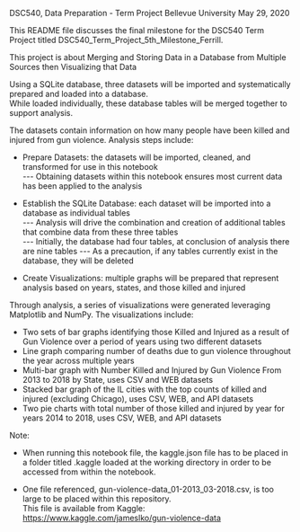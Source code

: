 DSC540, Data Preparation - Term Project
Bellevue University
May 29, 2020

This README file discusses the final milestone for the DSC540 Term Project titled DSC540_Term_Project_5th_Milestone_Ferrill.

This project is about Merging and Storing Data in a Database from Multiple Sources then Visualizing that Data

Using a SQLite database, three datasets will be imported and systematically prepared and loaded into a database.  
While loaded individually, these database tables will be merged together to support analysis.     

The datasets contain information on how many people have been killed and injured from gun violence.  Analysis steps include:         

- Prepare Datasets: the datasets will be imported, cleaned, and transformed for use in this notebook    
--- Obtaining datasets within this notebook ensures most current data has been applied to the analysis

- Establish the SQLite Database: each dataset will be imported into a database as individual tables    
--- Analysis will drive the combination and creation of additional tables that combine data from these three tables   
--- Initially, the database had four tables, at conclusion of analysis there are nine tables
--- As a precaution, if any tables currently exist in the database, they will be deleted

- Create Visualizations: multiple graphs will be prepared that represent analysis based on years, states, and those killed and injured    

Through analysis, a series of visualizations were generated leveraging Matplotlib and NumPy.  The visualizations include:    
- Two sets of bar graphs identifying those Killed and Injured as a result of Gun Violence over 
  a period of years using two different datasets    
- Line graph comparing number of deaths due to gun violence throughout the year across multiple years     
- Multi-bar graph with Number Killed and Injured by Gun Violence From 2013 to 2018 by State, uses CSV and WEB datasets    
- Stacked bar graph of the IL cities with the top counts of killed and injured (excluding Chicago), 
  uses CSV, WEB, and API datasets
- Two pie charts with total number of those killed and injured by year for years 2014 to 2018, 
  uses CSV, WEB, and API datasets
  
 
 Note: 
 - When running this notebook file, the kaggle.json file has to be placed in a folder titled .kaggle loaded at the 
 working directory in order to be accessed from within the notebook.
 
 - One file referenced, gun-violence-data_01-2013_03-2018.csv, is too large to be placed within this repository.  
 This file is available from Kaggle: https://www.kaggle.com/jameslko/gun-violence-data 
 
